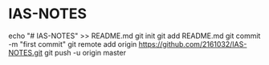 # IAS-NOTES
echo "# IAS-NOTES" >> README.md
git init
git add README.md
git commit -m "first commit"
git remote add origin https://github.com/2161032/IAS-NOTES.git
git push -u origin master
